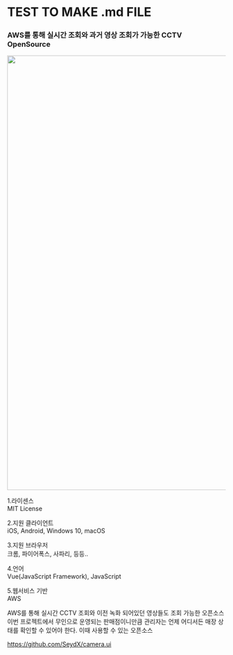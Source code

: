 # TEST TO MAKE .md FILE


### AWS를 통해 실시간 조회와 과거 영상 조회가 가능한 CCTV OpenSource


<img src="https://github.com/hs-1771178-leenamho/study/blob/main/img/cameraui.png" width="1000" height="1000">

1.라이센스</br>
MIT License

2.지원 클라이언트</br>
iOS, Android, Windows 10, macOS

3.지원 브라우저</br>
크롬, 파이어폭스, 사파리, 등등..

4.언어</br>
Vue(JavaScript Framework), JavaScript

5.웹서비스 기반</br>
AWS

AWS를 통해 실시간 CCTV 조회와 이전 녹화 되어있던 영상들도 조회 가능한 오픈소스
이번 프로젝트에서 무인으로 운영되는 판매점이니만큼 관리자는 언제 어디서든 매장 상태를 확인할 수 있어야 한다.
이때 사용할 수 있는 오픈소스

https://github.com/SeydX/camera.ui